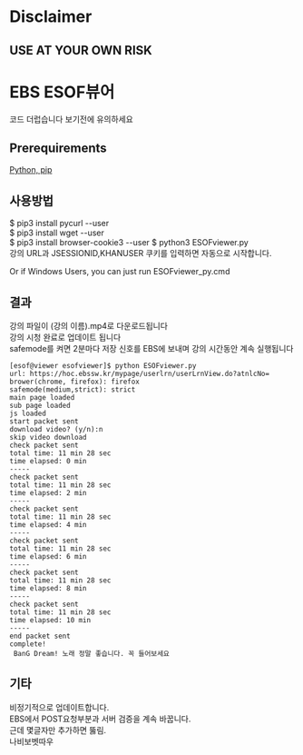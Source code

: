 # Disclaimer
## USE AT YOUR OWN RISK
# EBS ESOF뷰어
코드 더럽습니다 보기전에 유의하세요
## Prerequirements
[Python, pip](https://www.python.org/downloads/)
## 사용방법
$ pip3 install pycurl --user  
$ pip3 install wget --user  
$ pip3 install browser-cookie3 --user
$ python3 ESOFviewer.py   
강의 URL과 JSESSIONID,KHANUSER 쿠키를 입력하면 자동으로 시작합니다.  

Or if Windows Users, you can just run ESOFviewer_py.cmd
## 결과
강의 파일이 (강의 이름).mp4로 다운로드됩니다   
강의 시청 완료로 업데이트 됩니다   
safemode를 켜면 2분마다 저장 신호를 EBS에 보내며 강의 시간동안 계속 실행됩니다  
```
[esof@viewer esofviewer]$ python ESOFviewer.py
url: https://hoc.ebssw.kr/mypage/userlrn/userLrnView.do?atnlcNo=
brower(chrome, firefox): firefox
safemode(medium,strict): strict
main page loaded
sub page loaded
js loaded
start packet sent
download video? (y/n):n
skip video download
check packet sent
total time: 11 min 28 sec
time elapsed: 0 min
-----
check packet sent
total time: 11 min 28 sec
time elapsed: 2 min
-----
check packet sent
total time: 11 min 28 sec
time elapsed: 4 min
-----
check packet sent
total time: 11 min 28 sec
time elapsed: 6 min
-----
check packet sent
total time: 11 min 28 sec
time elapsed: 8 min
-----
check packet sent
total time: 11 min 28 sec
time elapsed: 10 min
-----
end packet sent
complete! 
 BanG Dream! 노래 정말 좋습니다. 꼭 들어보세요
```
## 기타
비정기적으로 업데이트합니다.  
EBS에서 POST요청부분과 서버 검증을 계속 바꿉니다.   
근데 몇글자만 추가하면 뚫림.  
나비보벳따우  
